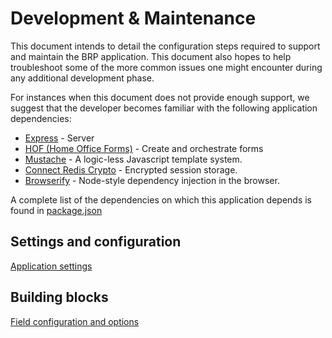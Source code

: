 # Development & Maintenance

This document intends to detail the configuration steps required to support and maintain the BRP application. This document also hopes to help troubleshoot some of the more common issues one might encounter during any additional development phase.

For instances when this document does not provide enough support, we suggest that the developer becomes familiar with the following application dependencies:

- [Express](https://www.npmjs.com/package/express) - Server
- [HOF (Home Office Forms)](https://www.npmjs.com/package/hmpo-form-wizard) - Create and orchestrate forms
- [Mustache](https://www.npmjs.com/package/mustache) - A logic-less Javascript template system.
- [Connect Redis Crypto](https://www.npmjs.com/package/connect-redis-crypto) - Encrypted session storage.
- [Browserify](https://www.npmjs.com/package/browserify) - Node-style dependency injection in the browser.

A complete list of the dependencies on which this application depends is found in [package.json](../package.json)

## Settings and configuration

[Application settings](./development/APP_SETTINGS.md)

## Building blocks

[Field configuration and options](./development/FIELDS.md)
